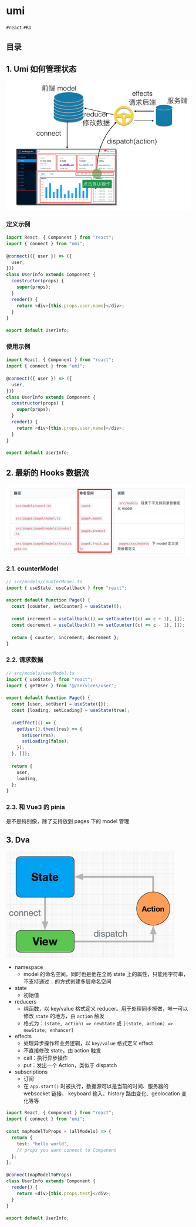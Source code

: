 
# umi

`#react` `#R1` 


## 目录
<!-- toc -->
 ## 1. Umi 如何管理状态 

![图片&文件](./files/20241030-9.png)

### 定义示例

```javascript
import React, { Component } from "react";
import { connect } from "umi";

@connect(({ user }) => ({
  user,
}))
class UserInfo extends Component {
  constructor(props) {
    super(props);
  }
  render() {
    return <div>{this.props.user.name}</div>;
  }
}

export default UserInfo;

```

### 使用示例

```javascript hl:4
import React, { Component } from "react";
import { connect } from "umi";

@connect(({ user }) => ({
  user,
}))
class UserInfo extends Component {
  constructor(props) {
    super(props);
  }
  render() {
    return <div>{this.props.user.name}</div>;
  }
}

export default UserInfo;

```

## 2. 最新的 Hooks 数据流

![图片&文件](./files/20241030-10.png)

### 2.1. counterModel

```javascript
// src/models/counterModel.ts
import { useState, useCallback } from "react";

export default function Page() {
  const [counter, setCounter] = useState(0);

  const increment = useCallback(() => setCounter((c) => c + 1), []);
  const decrement = useCallback(() => setCounter((c) => c - 1), []);

  return { counter, increment, decrement };
}

```

### 2.2. 请求数据

```javascript
// src/models/userModel.ts
import { useState } from "react";
import { getUser } from "@/services/user";

export default function Page() {
  const [user, setUser] = useState({});
  const [loading, setLoading] = useState(true);

  useEffect(() => {
    getUser().then((res) => {
      setUser(res);
      setLoading(false);
    });
  }, []);

  return {
    user,
    loading,
  };
}

```

### 2.3. 和 Vue3 的 pinia

是不是特别像，除了支持放到 pages 下的 model 管理

## 3. Dva 

![图片&文件](./files/20241030-8.png)

- namespace
    - model 的命名空间，同时也是他在全局 state 上的属性，只能用字符串，不支持通过 `.` 的方式创建多层命名空间
- state
    - 初始值
- reducers
    - 纯函数，以 key/value 格式定义 reducer。用于处理同步擦做，唯一可以修改 `state` 的地方，由 `action` 触发
    - 格式为：`(state, action) => newState` 或 `[(state, action) => newState, enhancer]`
- effects
    - 处理异步操作和业务逻辑，以 `key/value` 格式定义 effect
    - 不直接修改 state。由 action 触发
    - call：执行异步操作
    - put：发出一个 Action，类似于 dispatch
- subscriptions
    - 订阅
    - 在 `app.start()` 时被执行，数据源可以是当前的时间、服务器的 websocket 链接、 keyboard 输入、history 路由变化、geolocation 变化等等

```javascript
import React, { Component } from "react";
import { connect } from "umi";

const mapModelToProps = (allModels) => {
  return {
    test: "hello world",
    // props you want connect to Component
  };
};

@connect(mapModelToProps)
class UserInfo extends Component {
  render() {
    return <div>{this.props.test}</div>;
  }
}

export default UserInfo;

```
